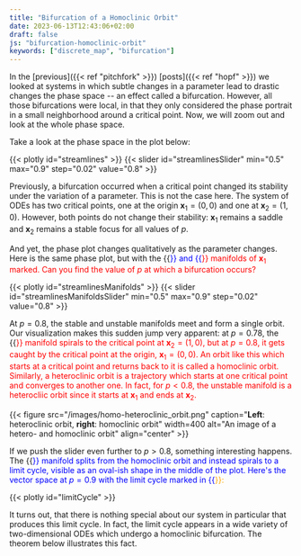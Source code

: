 ```yaml
---
title: "Bifurcation of a Homoclinic Orbit"
date: 2023-06-13T12:43:06+02:00
draft: false
js: "bifurcation-homoclinic-orbit"
keywords: ["discrete_map", "bifurcation"]
---
```


In the [previous]({{< ref "pitchfork" >}}) [posts]({{< ref "hopf" >}}) we looked at systems in which subtle changes in a parameter lead to drastic changes the phase space -- an effect called a bifurcation. However, all those bifurcations were local, in that they only considered the phase portrait in a small neighborhood around a critical point. Now, we will zoom out and look at the whole phase space.
<!--more-->

Take a look at the phase space in the plot below:

<!-- Phase plot with a slider for the parameter -->
{{< plotly id="streamlines" >}}
{{< slider id="streamlinesSlider" min="0.5" max="0.9" step="0.02" value="0.8" >}}

Previously, a bifurcation occurred when a critical point changed its stability under the variation of a parameter. This is not the case here. The system of ODEs has two critical points, one at the origin $\mathbf{x}_1 = (0, 0)$ and one at $\mathbf{x}_2 = (1, 0)$. However, both points do not change their stability: $\mathbf{x}_1$ remains a saddle and $\mathbf{x}_2$ remains a stable focus for all values of $p$. 

And yet, the phase plot changes qualitatively as the parameter changes. Here is the same phase plot, but with the {{<span style="color:blue" text="stable" >}} and {{<span style="color:red" text="unstable" >}} manifolds of $\mathbf{x}_1$ marked. Can you find the value of $p$ at which a bifurcation occurs?

<!-- Same phase plot but with stable/unstable manifold in red -->
{{< plotly id="streamlinesManifolds" >}}
{{< slider id="streamlinesManifoldsSlider" min="0.5" max="0.9" step="0.02" value="0.8" >}}

At $p = 0.8$, the stable and unstable manifolds meet and form a single orbit. Our visualization makes this sudden jump very apparent: at $p = 0.78$, the {{<span style="color:red" text="unstable" >}} manifold spirals to the critical point at $\mathbf{x}_2 = (1, 0)$, but at $p = 0.8$, it gets caught by the critical point at the origin, $\mathbf{x}_1 = (0, 0)$. An orbit like this which starts at a critical point and returns back to it is called a homoclinic orbit. Similarly, a heteroclinic orbit is a trajectory which starts at one critical point and converges to another one. In fact, for $p < 0.8$, the unstable manifold is a heterocliic orbit since it starts at $\mathbf{x}_1$ and ends at $\mathbf{x}_2$.

{{< figure src="/images/homo-heteroclinic_orbit.png" caption="**Left**: heteroclinic orbit, **right**: homoclinic orbit" width=400 alt="An image of a hetero- and homoclinic orbit" align="center" >}}

If we push the slider even further to $p > 0.8$, something interesting happens. The {{<span style="color:blue" text="stable" >}} manifold splits from the homoclinic orbit and instead spirals to a limit cycle, visible as an oval-ish shape in the middle of the plot. Here's the vector space at $p = 0.9$ with the limit cycle marked in {{<span style="color:orange" text="orange" >}}:

{{< plotly id="limitCycle" >}}

It turns out, that there is nothing special about our system in particular that produces this limit cycle. In fact, the limit cycle appears in a wide variety of two-dimensional ODEs which undergo a homoclinic bifurcation. The theorem below illustrates this fact.

